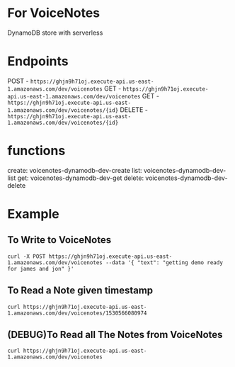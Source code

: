 # For VoiceNotes
DynamoDB store with serverless

# Endpoints
  POST - `https://ghjn9h71oj.execute-api.us-east-1.amazonaws.com/dev/voicenotes`
  GET - `https://ghjn9h71oj.execute-api.us-east-1.amazonaws.com/dev/voicenotes`
  GET - `https://ghjn9h71oj.execute-api.us-east-1.amazonaws.com/dev/voicenotes/{id}`
  DELETE - `https://ghjn9h71oj.execute-api.us-east-1.amazonaws.com/dev/voicenotes/{id}`
  
# functions
  create: voicenotes-dynamodb-dev-create
  list: voicenotes-dynamodb-dev-list
  get: voicenotes-dynamodb-dev-get
  delete: voicenotes-dynamodb-dev-delete
  
# Example
## To Write to VoiceNotes
```
curl -X POST https://ghjn9h71oj.execute-api.us-east-1.amazonaws.com/dev/voicenotes --data '{ "text": "getting demo ready for james and jon" }'
```
## To Read a Note given timestamp
```
curl https://ghjn9h71oj.execute-api.us-east-1.amazonaws.com/dev/voicenotes/1530566080974
```
## (DEBUG)To Read all The Notes from VoiceNotes
```
curl https://ghjn9h71oj.execute-api.us-east-1.amazonaws.com/dev/voicenotes
```
